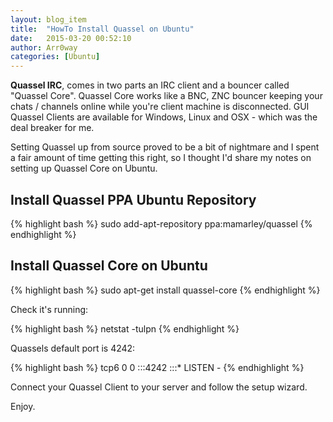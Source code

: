 ```yaml
---
layout: blog_item
title:  "HowTo Install Quassel on Ubuntu"
date:   2015-03-20 00:52:10
author: Arr0way
categories: [Ubuntu]
---
```


**Quassel IRC**, comes in two parts an IRC client and a bouncer called "Quassel Core". Quassel Core works like a BNC, ZNC bouncer keeping your chats / channels online while you're client machine is disconnected. GUI Quassel Clients are available for Windows, Linux and OSX - which was the deal breaker for me.

Setting Quassel up from source proved to be a bit of nightmare and I spent a fair amount of time getting this right, so I thought I'd share my notes on setting up Quassel Core on Ubuntu.

## Install Quassel PPA Ubuntu Repository

{% highlight bash %}
sudo add-apt-repository ppa:mamarley/quassel
{% endhighlight %}


## Install Quassel Core on Ubuntu

{% highlight bash %}
sudo apt-get install quassel-core
{% endhighlight %}

Check it's running:

{% highlight bash %}
netstat -tulpn
{% endhighlight %}

Quassels default port is 4242:

{% highlight bash %}
tcp6       0      0 :::4242                 :::*                    LISTEN      -
{% endhighlight %}

Connect your Quassel Client to your server and follow the setup wizard.

Enjoy.
